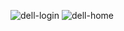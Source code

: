 ![dell-login](https://user-images.githubusercontent.com/64499873/126546052-ff966b7f-8b92-4a4b-9248-bae674b6a189.png)
![dell-home](https://user-images.githubusercontent.com/64499873/126546061-0e877b28-585b-4050-a3f0-b7f29c5e6f1b.png)
